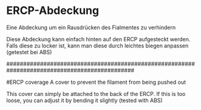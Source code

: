 # ERCP-Abdeckung
Eine Abdeckung um ein Rausdrücken des Fialmentes zu verhindern

Diese Abdeckung kann einfach hinten auf den ERCP aufgesteckt werden.
Falls diese zu locker ist, kann man diese durch leichtes biegen anpassen (getestet bei ABS)


##############################################################################################


#ERCP coverage
A cover to prevent the filament from being pushed out

This cover can simply be attached to the back of the ERCP.
If this is too loose, you can adjust it by bending it slightly (tested with ABS)


